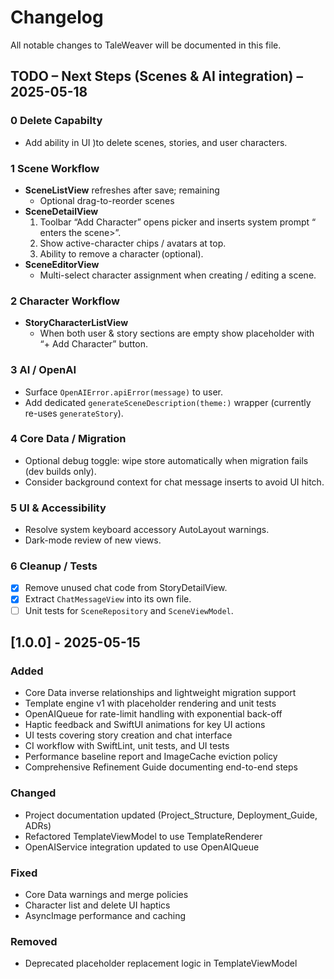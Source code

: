 # Changelog

All notable changes to TaleWeaver will be documented in this file.

## TODO – Next Steps (Scenes & AI integration) – 2025-05-18

### 0 Delete Capabilty
-   Add ability in UI )to delete scenes, stories, and user characters.

### 1 Scene Workflow
- **SceneListView** refreshes after save; remaining
  - Optional drag-to-reorder scenes
- **SceneDetailView**
  1. Toolbar “Add Character” opens picker and inserts system prompt “<Name> enters the scene>”.
  2. Show active-character chips / avatars at top.
  3. Ability to remove a character (optional).
- **SceneEditorView**
  - Multi-select character assignment when creating / editing a scene.

### 2 Character Workflow
- **StoryCharacterListView**
  - When both user & story sections are empty show placeholder with “+ Add Character” button.

### 3 AI / OpenAI
- Surface `OpenAIError.apiError(message)` to user.
- Add dedicated `generateSceneDescription(theme:)` wrapper (currently re-uses `generateStory`).

### 4 Core Data / Migration
- Optional debug toggle: wipe store automatically when migration fails (dev builds only).
- Consider background context for chat message inserts to avoid UI hitch.

### 5 UI & Accessibility
- Resolve system keyboard accessory AutoLayout warnings.
- Dark-mode review of new views.

### 6 Cleanup / Tests
- [x] Remove unused chat code from StoryDetailView.
- [x] Extract `ChatMessageView` into its own file.
- [ ] Unit tests for `SceneRepository` and `SceneViewModel`.

## [1.0.0] - 2025-05-15
### Added
- Core Data inverse relationships and lightweight migration support
- Template engine v1 with placeholder rendering and unit tests
- OpenAIQueue for rate-limit handling with exponential back-off
- Haptic feedback and SwiftUI animations for key UI actions
- UI tests covering story creation and chat interface
- CI workflow with SwiftLint, unit tests, and UI tests
- Performance baseline report and ImageCache eviction policy
- Comprehensive Refinement Guide documenting end-to-end steps

### Changed
- Project documentation updated (Project_Structure, Deployment_Guide, ADRs)
- Refactored TemplateViewModel to use TemplateRenderer
- OpenAIService integration updated to use OpenAIQueue

### Fixed
- Core Data warnings and merge policies
- Character list and delete UI haptics
- AsyncImage performance and caching

### Removed
- Deprecated placeholder replacement logic in TemplateViewModel
